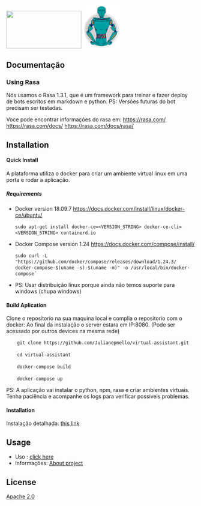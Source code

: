 <div class='row' style='display: ruby'  >
  <div class='col-6'>
    <img src="https://www.kyros.com.br/wp-content/themes/Kyros%202.0/img/logo.png" width="200" height="100"/>
  </div>

  <div class='col-6'  style='display: inline-block; border-radius: 30px'; >
    <img src="ui-trainer/src/assets/images/trainer-loader.svg" width='100px'/>
  </div>
</div>

## Documentação

### Using Rasa  

Nós usamos o Rasa 1.3.1, que é um framework para treinar e fazer deploy de bots escritos em markdown e python.
PS: Versões futuras do bot precisam ser testadas.

Voce pode encontrar informações do rasa em:
  https://rasa.com/ 
  https://rasa.com/docs/
  https://rasa.com/docs/rasa/  

## Installation

#### Quick Install

A plataforma utiliza o docker para criar um ambiente virtual linux em uma porta e rodar a aplicação.

##### Requirements
   - Docker version 18.09.7
      https://docs.docker.com/install/linux/docker-ce/ubuntu/

         sudo apt-get install docker-ce=<VERSION_STRING> docker-ce-cli=<VERSION_STRING> containerd.io

   - Docker Compose version 1.24
     https://docs.docker.com/compose/install/

         sudo curl -L "https://github.com/docker/compose/releases/download/1.24.3/  docker-compose-$(uname -s)-$(uname -m)" -o /usr/local/bin/docker-compose´
  
   - PS: Usar distribuição linux porque ainda não temos suporte para windows (chupa windows)    

#### Build Aplication

Clone o repositorio na sua maquina local e complia o repositorio com o docker:
Ao final da instalação o server estara em IP:8080. (Pode ser acessado por outros devices na mesma rede)

        git clone https://github.com/Julianepmello/virtual-assistant.git

        cd virtual-assistant
    
        docker-compose build
    
        docker-compose up  

PS:
A aplicação vai instalar o python, npm, rasa e criar ambientes virtuais.
Tenha paciência e acompanhe os logs para verificar possiveis problemas.

#### Installation

   Instalação detalhada: [this link](docs/installation/Readme.md)

## Usage
  -  Uso : [click here](docs/usage/Readme.md)
  -  Informações: [About project](docs/Readme.md)

## License


[Apache 2.0](LICENSE)
